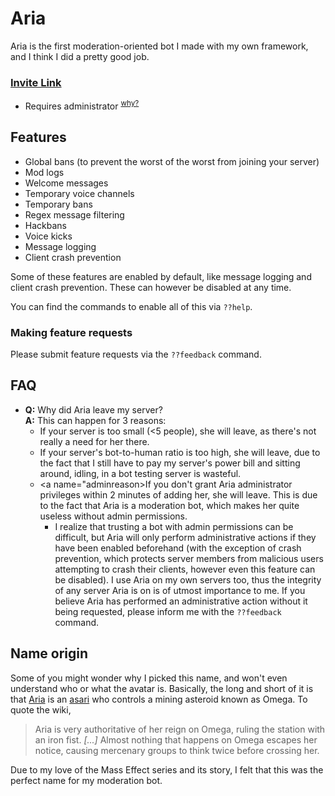 # Aria
Aria is the first moderation-oriented bot I made with my own framework, and I think I did a pretty good job.

### [Invite Link](https://discordapp.com/oauth2/authorize?client_id=244901248153681931&scope=bot&permissions=8)
* Requires administrator <sup>[why?](#adminreason)</sup>

## Features
* Global bans (to prevent the worst of the worst from joining your server)
* Mod logs
* Welcome messages
* Temporary voice channels
* Temporary bans
* Regex message filtering
* Hackbans
* Voice kicks
* Message logging
* Client crash prevention

Some of these features are enabled by default, like message logging and client crash prevention. These can however be
disabled at any time.

You can find the commands to enable all of this via `??help`.


### Making feature requests
Please submit feature requests via the `??feedback` command.

## FAQ
* **Q:** Why did Aria leave my server?<br>
  **A:** This can happen for 3 reasons:
    * If your server is too small (<5 people), she will leave, as there's not really a need for her there.
    * If your server's bot-to-human ratio is too high, she will leave, due to the fact that I still have to
    pay my server's power bill and sitting around, idling, in a bot testing server is wasteful.
    * <a name="adminreason></a>If you don't grant Aria administrator privileges within 2 minutes of adding her, she 
    will leave. This is due to the fact that Aria is a moderation bot, which makes her quite useless without admin 
    permissions.
        * I realize that trusting a bot with admin permissions can be difficult, but Aria will only perform 
        administrative actions if they have been enabled beforehand (with the exception of crash prevention, which 
        protects server members from malicious users attempting to crash their clients, however even this feature can
        be disabled). I use Aria on my own servers too, thus the integrity of any server Aria is on is of utmost 
        importance to me. If you believe Aria has performed an administrative action without it being requested, 
        please inform me with the `??feedback` command.

## Name origin
Some of you might wonder why I picked this name, and won't
even understand who or what the avatar is. Basically, the long
and short of it is that [Aria](http://masseffect.wikia.com/wiki/Aria_T'Loak)
is an [asari](http://masseffect.wikia.com/wiki/Asari) who controls
a mining asteroid known as Omega. To quote the wiki,
> Aria is very authoritative of her reign on Omega, ruling the
station with an iron fist. *[...]* Almost nothing that happens on Omega escapes her notice, causing mercenary groups
to think twice before crossing her.

Due to my love of the Mass Effect series and its story, I felt that this was the perfect name for my moderation bot.
